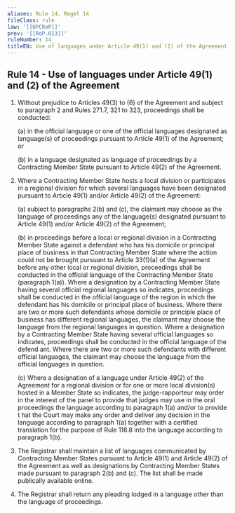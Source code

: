 ```yaml
---
aliases: Rule 14, Regel 14
fileClass: rule
law: '[[UPCRoP]]'
prev: '[[RoP.013]]'
ruleNumber: 14
titleEN: Use of languages under Article 49(1) and (2) of the Agreement
---
```


## Rule 14 - Use of languages under Article 49(1) and (2) of the Agreement

1. Without prejudice to Articles  49(3) to (6) of the Agreement and subject to paragraph 2 and Rules 271.7, 321 to 323, proceedings shall be conducted:  

   (a) in the official language or one of the official languages designated as language(s) of proceedings pursuant to Article 49(1) of the Agreement; or 

   (b) in a language designated as language of proceedings by a Contracting Member State pursuant to Article  49(2) of the Agreement. 

2. Where a Contracting Member State hosts a local division or participates in a regional division for which several languages have been designated pursuant to Article 49(1) and/or Article  49(2) of the Agreement:  

   (a) subject to paragraphs  2(b) and (c), the claimant may choose as the language of proceedings any of the language(s) designated pursuant to Article  49(1) and/or Article  49(2)  of the Agreement;

   (b) in proceedings before a local or regional division in a Contracting Member State against a defendant who has his domicile or principal place of business in that Contracting Member State where the action could not be brought pursuant to Article  33(1)(a) of the Agreement before any other local or regional division, proceedings shall be conducted in the official language of the Contracting Member State (paragraph  1(a)). Where a designation by a Contracting Member State having several official regional languages so indicates, proceedings shall be conducted in the official language of the region in which the defendant has his domicile or principal place of business. Where there are two or more such defendants whose domicile or principle place of business has different regional languages, the claimant may choose the language from the regional languages in question.  Where a designation by a Contracting Member State having several official languages so indicates, proceedings shall be conducted in the official language of the defend ant. Where there are two or more such defendants with different official languages, the claimant may choose the language from the official languages in question.  

   (c) Where a designation of a language under Article 49(2) of the Agreement for a regional division or for one or more local division(s) hosted in a Member State so indicates, the judge-rapporteur may order in the interest of the panel to provide that judges may use in the oral proceedings the language according to paragraph 1(a) and/or to provide t hat the Court may make any order and deliver any decision in the language according to paragraph 1(a) together with a certified translation for the purpose of Rule 118.8 into the language according to paragraph 1(b).

3. The Registrar shall maintain a list of languages communicated by Contracting Member States pursuant to Article 49(1) and Article 49(2) of the Agreement  as well as designations by Contracting Member States made pursuant to paragraph 2(b) and (c). The list shall be made publically available online.

4. The Registrar shall return any pleading lodged in a language other than the language of proceedings.